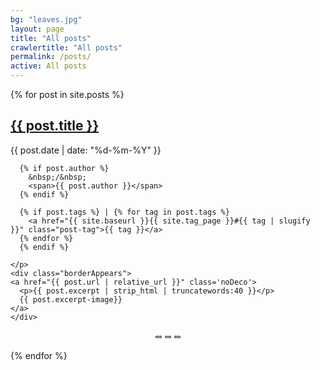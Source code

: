 ```yaml
---
bg: "leaves.jpg"
layout: page
title: "All posts"
crawlertitle: "All posts"
permalink: /posts/
active: All posts
---
```



{% for post in site.posts %}
  <article class="index-page">
    <h2><a href="{{ post.url | relative_url }}">{{ post.title }}</a></h2>
    <p class="post-meta">
      <time datetime="{{ post.date | date: "%Y-%m-%d" }}">{{ post.date | date: "%d-%m-%Y" }}</time>

      {% if post.author %}
        &nbsp;/&nbsp;
        <span>{{ post.author }}</span>
      {% endif %}

      {% if post.tags %} | {% for tag in post.tags %}
        <a href="{{ site.baseurl }}{{ site.tag_page }}#{{ tag | slugify }}" class="post-tag">{{ tag }}</a>
      {% endfor %}
      {% endif %}

    </p>
    <div class="borderAppears">
    <a href="{{ post.url | relative_url }}" class='noDeco'>
      <p>{{ post.excerpt | strip_html | truncatewords:40 }}</p>
      {{ post.excerpt-image}}
    </a>
    </div>
  </article>
  <p style='text-align: center'>&#10568; &#10568; &#10568;</p>
{% endfor %}

